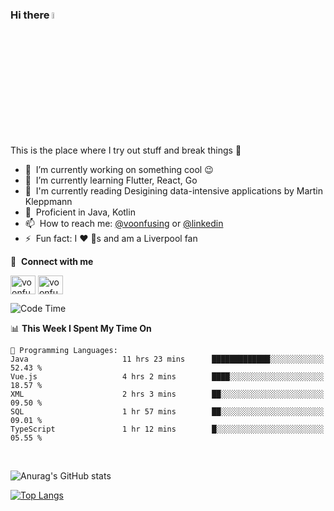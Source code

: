 ### Hi there <img src="https://media.giphy.com/media/hvRJCLFzcasrR4ia7z/giphy.gif" width="5%">
This is the place where I try out stuff and break things :rofl:

- 🔭 &nbsp;I’m currently working on something cool :wink:
- 🌱 &nbsp;I’m currently learning Flutter, React, Go
- 🔖 &nbsp;I'm currently reading Desigining data-intensive applications by Martin Kleppmann
- 🐣 &nbsp;Proficient in Java, Kotlin
- 📫 &nbsp;How to reach me: [@voonfusing](https://twitter.com/voonfusing) or [@linkedin](https://www.linkedin.com/in/voonfusing/)
- ⚡ &nbsp;Fun fact: I :heart: :dog:s and am a Liverpool fan

🔗 &nbsp;**Connect with me**
<p align="left">
<a href="https://twitter.com/voonfusing" target="blank"><img align="center" src="https://raw.githubusercontent.com/rahuldkjain/github-profile-readme-generator/master/src/images/icons/Social/twitter.svg" alt="voonfusing" height="30" width="40" /></a>
<a href="https://www.linkedin.com/in/voonfusing/" target="blank"><img align="center" src="https://raw.githubusercontent.com/rahuldkjain/github-profile-readme-generator/master/src/images/icons/Social/linked-in-alt.svg" alt="voonfusing" height="30" width="40" /></a>

<!--START_SECTION:waka-->
![Code Time](http://img.shields.io/badge/Code%20Time-72%20hrs%206%20mins-blue)

📊 **This Week I Spent My Time On** 

```text
💬 Programming Languages: 
Java                     11 hrs 23 mins      █████████████░░░░░░░░░░░░   52.43 % 
Vue.js                   4 hrs 2 mins        ████░░░░░░░░░░░░░░░░░░░░░   18.57 % 
XML                      2 hrs 3 mins        ██░░░░░░░░░░░░░░░░░░░░░░░   09.50 % 
SQL                      1 hr 57 mins        ██░░░░░░░░░░░░░░░░░░░░░░░   09.01 % 
TypeScript               1 hr 12 mins        █░░░░░░░░░░░░░░░░░░░░░░░░   05.55 % 

```


<!--END_SECTION:waka-->
<br>

<!-- 📊 &nbsp;**Stats**
<p align="left"> -->
![Anurag's GitHub stats](https://github-readme-stats.vercel.app/api?username=jollyboss123&count_private=true&v=2)

[![Top Langs](https://github-readme-stats.vercel.app/api/top-langs/?username=jollyboss123&layout=compact)](https://github.com/anuraghazra/github-readme-stats)
